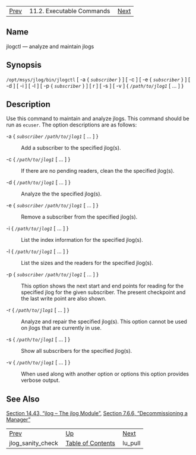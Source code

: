 |     |     |     |
| --- | --- | --- |
| [Prev](executable.jlog_sanity_check)  | 11.2. Executable Commands |  [Next](executable.lu_pull.php) |

<a name="executable.jlogctl"></a>
## Name

jlogctl — analyze and maintain jlogs

## Synopsis

`/opt/msys/jlog/bin/jlogctl` [ -a { *`subscriber`* } ] [ -c ] [ -e { *`subscriber`* } ] [ -d ] [ -i ] [ -l ] [ -p { *`subscriber`* } ] [ r ] [ -s ] [ -v ] { *`/path/to/jlog1`* [ ... ] }

<a name="idp14632768"></a>
## Description

Use this command to maintain and analyze jlogs. This command should be run as `ecuser`. The option descriptions are as follows:

<dl className="variablelist">

<dt>

-a { *`subscriber`* *`/path/to/jlog1`* [ ... ] }

</dt>

<dd>

Add a subscriber to the specified jlog(s).

</dd>

<dt>

-c { *`/path/to/jlog1`* [ ... ] }

</dt>

<dd>

If there are no pending readers, clean the the specified jlog(s).

</dd>

<dt>

-d { *`/path/to/jlog1`* [ ... ] }

</dt>

<dd>

Analyze the the specified jlog(s).

</dd>

<dt>

-e { *`subscriber`* *`/path/to/jlog1`* [ ... ] }

</dt>

<dd>

Remove a subscriber from the specified jlog(s).

</dd>

<dt>

-i { *`/path/to/jlog1`* [ ... ] }

</dt>

<dd>

List the index information for the specified jlog(s).

</dd>

<dt>

-l { *`/path/to/jlog1`* [ ... ] }

</dt>

<dd>

List the sizes and the readers for the specified jlog(s).

</dd>

<dt>

-p { *`subscriber`* *`/path/to/jlog1`* [ ... ] }

</dt>

<dd>

This option shows the next start and end points for reading for the specified jlog for the given subscriber. The present checkpoint and the last write point are also shown.

</dd>

<dt>

-r { *`/path/to/jlog1`* [ ... ] }

</dt>

<dd>

Analyze and repair the specified jlog(s). This option cannot be used on jlogs that are currently in use.

</dd>

<dt>

-s { *`/path/to/jlog1`* [ ... ] }

</dt>

<dd>

Show all subscribers for the specified jlog(s).

</dd>

<dt>

-v { *`/path/to/jlog1`* [ ... ] }

</dt>

<dd>

When used along with another option or options this option provides verbose output.

</dd>

</dl>

<a name="idp14657808"></a>
## See Also

[Section 14.43, “jlog – The jlog Module”](modules.jlog "14.43. jlog – The jlog Module"), [Section 7.6.6, “Decommissioning a Manager”](cluster.config.logging.php#cluster.config.logging.decommissioning "7.6.6. Decommissioning a Manager")

|     |     |     |
| --- | --- | --- |
| [Prev](executable.jlog_sanity_check)  | [Up](exe.commands.details.php) |  [Next](executable.lu_pull.php) |
| jlog_sanity_check  | [Table of Contents](index) |  lu_pull |
